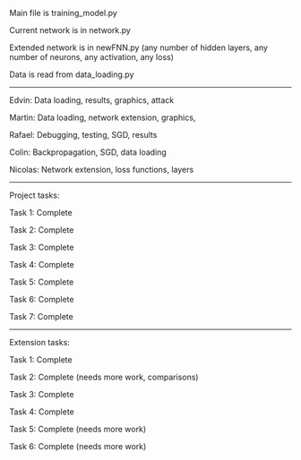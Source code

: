 Main file is training_model.py

Current network is in network.py

Extended network is in newFNN.py (any number of hidden layers, any number of neurons, any activation, any loss)

Data is read from data_loading.py

--------------------------------


Edvin: Data loading, results, graphics, attack

Martin: Data loading, network extension, graphics, 

Rafael: Debugging, testing, SGD, results

Colin: Backpropagation, SGD, data loading

Nicolas: Network extension, loss functions, layers


--------------------------------

Project tasks:

Task 1: Complete

Task 2: Complete

Task 3: Complete

Task 4: Complete

Task 5: Complete

Task 6: Complete

Task 7: Complete

--------------------------------

Extension tasks:

Task 1: Complete 

Task 2: Complete (needs more work, comparisons)

Task 3: Complete

Task 4: Complete

Task 5: Complete (needs more work)

Task 6: Complete (needs more work)